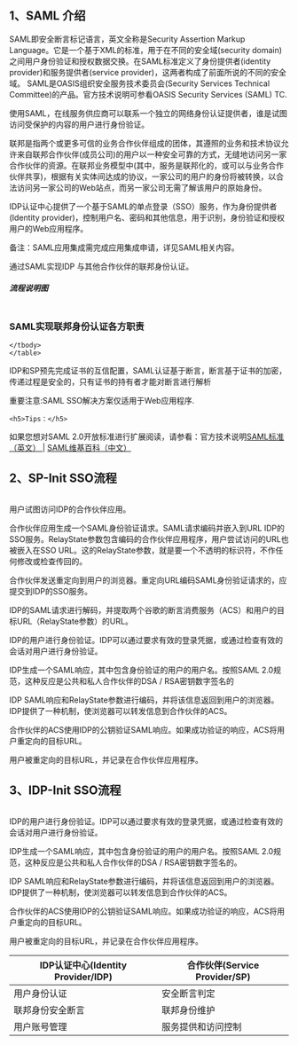 <h2>1、SAML 介绍</h2>
 	
SAML即安全断言标记语言，英文全称是Security Assertion Markup Language。它是一个基于XML的标准，用于在不同的安全域(security domain)之间用户身份验证和授权数据交换。在SAML标准定义了身份提供者(identity provider)和服务提供者(service provider)，这两者构成了前面所说的不同的安全域。 SAML是OASIS组织安全服务技术委员会(Security Services Technical Committee)的产品。官方技术说明可参看OASIS Security Services (SAML) TC.
    
使用SAML，在线服务供应商可以联系一个独立的网络身份认证提供者，谁是试图访问受保护的内容的用户进行身份验证。

联邦是指两个或更多可信的业务合作伙伴组成的团体，其遵照的业务和技术协议允许来自联邦合作伙伴(成员公司)的用户以一种安全可靠的方式，无缝地访问另一家合作伙伴的资源。在联邦业务模型中(其中，服务是联邦化的，或可以与业务合作伙伴共享)，根据有关实体间达成的协议，一家公司的用户的身份将被转换，以合法访问另一家公司的Web站点，而另一家公司无需了解该用户的原始身份。


IDP认证中心提供了一个基于SAML的单点登录（SSO）服务，作为身份提供者(Identity provider)，控制用户名、密码和其他信息，用于识别，身份验证和授权用户的Web应用程序。

备注：SAML应用集成需完成应用集成申请，详见SAML相关内容。

通过SAML实现IDP 与其他合作伙伴的联邦身份认证。

<h5>流程说明图</h5>
<img src="{{ "/images/saml/saml1.png" | prepend: site.baseurl }}?{{ site.time | date: "%Y%m%d%H%M" }}"  alt=""/>

<h3>SAML实现联邦身份认证各方职责</h3>
	
<table border="0" class="table table-striped table-bordered ">
    <thead>
      <th>IDP认证中心(Identity Provider/IDP)</th><th>合作伙伴(Service Provider/SP)</th>
    </thead>
    <tbody>
	    <tr>
	        <td>用户身份认证</td>
	        <td>安全断言判定</td>
	    </tr>
	    <tr>
	        <td>联邦身份安全断言</td>
	        <td>联邦身份维护</td>
	    </tr>
	    <tr>
	        <td>用户账号管理</td>
	        <td>服务提供和访问控制</td>
	    </tr>
    
    </tbody>
    </table>


IDP和SP预先完成证书的互信配置，SAML认证基于断言，断言基于证书的加密，传递过程是安全的，只有证书的持有者才能对断言进行解析

重要注意:SAML SSO解决方案仅适用于Web应用程序.

    <h5>Tips：</h5>

如果您想对SAML 2.0开放标准进行扩展阅读，请参看：官方技术说明<a href="https://wiki.oasis-open.org/security/FrontPage"  title="https://wiki.oasis-open.org/security/FrontPage" target="_blank" rel="nofollow">SAML标准（英文） </a> | <a href="http://en.wikipedia.org/wiki/Security_Assertion_Markup_Language"  title="http://en.wikipedia.org/wiki/Security_Assertion_Markup_Language" target="_blank" rel="nofollow">SAML维基百科（中文）</a> 

<h2>2、SP-Init SSO流程	</h2>
<img src="{{ "/images/saml/saml2.png" | prepend: site.baseurl }}?{{ site.time | date: "%Y%m%d%H%M" }}"  alt=""/>

用户试图访问IDP的合作伙伴应用。

合作伙伴应用生成一个SAML身份验证请求。SAML请求编码并嵌入到URL IDP的SSO服务。RelayState参数包含编码的合作伙伴应用程序，用户尝试访问的URL也被嵌入在SSO URL。这的RelayState参数，就是要一个不透明的标识符，不作任何修改或检查传回的。

合作伙伴发送重定向到用户的浏览器。重定向URL编码SAML身份验证请求的，应提交到IDP的SSO服务。

IDP的SAML请求进行解码，并提取两个谷歌的断言消费服务（ACS）和用户的目标URL（RelayState参数）的URL。

IDP的用户进行身份验证。IDP可以通过要求有效的登录凭据，或通过检查有效的会话对用户进行身份验证。

IDP生成一个SAML响应，其中包含身份验证的用户的用户名。按照SAML 2.0规范，这种反应是公共和私人合作伙伴的DSA / RSA密钥数字签名的

IDP SAML响应和RelayState参数进行编码，并将该信息返回到用户的浏览器。IDP提供了一种机制，使浏览器可以转发信息到合作伙伴的ACS。

合作伙伴的ACS使用IDP的公钥验证SAML响应。如果成功验证的响应，ACS将用户重定向的目标URL。

用户被重定向的目标URL，并记录在合作伙伴应用程序。

<h2>3、IDP-Init SSO流程</h2>
<img src="{{ "/images/saml/saml3.png" | prepend: site.baseurl }}?{{ site.time | date: "%Y%m%d%H%M" }}"  alt=""/>

IDP的用户进行身份验证。IDP可以通过要求有效的登录凭据，或通过检查有效的会话对用户进行身份验证。

IDP生成一个SAML响应，其中包含身份验证的用户的用户名。按照SAML 2.0规范，这种反应是公共和私人合作伙伴的DSA / RSA密钥数字签名的。

IDP SAML响应和RelayState参数进行编码，并将该信息返回到用户的浏览器。IDP提供了一种机制，使浏览器可以转发信息到合作伙伴的ACS。

合作伙伴的ACS使用IDP的公钥验证SAML响应。如果成功验证的响应，ACS将用户重定向的目标URL。

用户被重定向的目标URL，并记录在合作伙伴应用程序。